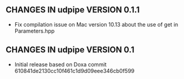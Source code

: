 ## CHANGES IN udpipe VERSION 0.1.1

- Fix compilation issue on Mac version 10.13 about the use of get in Parameters.hpp

## CHANGES IN udpipe VERSION 0.1

- Initial release based on Doxa commit 610841de2130cc10f461c1d9d09eee346cb0f599
